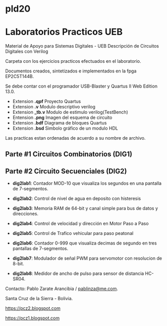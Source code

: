 # pld20
# Laboratorios Practicos UEB
Material de Apoyo para Sistemas Digitales - UEB
Descripción de Circuitos Digitales con Verilog

Carpeta con los ejercicios practicos efectuados en el laboratorio.

Documentos creados, sintetizados e implementados en la fpga EP2C5T144B.

Se debe contar con el programador USB-Blaster y Quartus II Web Edition 13.0.

- Extension **.qpf**  Proyecto Quartus
- Extension **.v**    Modulo descriptivo verilog
- Extension **_tb.v** Modulo de estimulo verilog(TestBench)
- Entension **.png**  Imagen del esquema de circuito
- Extension **.bdf**  Diagrama de bloques Quartus
- Extension **.bsd**  Simbolo gráfico de un modulo HDL

Las practicas estan ordenadas de acuerdo a su nombre de archivo.

## **Parte #1 Circuitos Combinatorios (DIG1)**

## **Parte #2 Circuito Secuenciales (DIG2)**

- **dig2lab1**: Contador MOD-10 que visualiza los segundos en una pantalla de 7-segmentos.

- **dig2lab2**: Control de nivel de agua en deposito con histeresis 
  
- **dig2lab3**: Memoria RAM de 64-bit y canal simple para bus de datos y direcciones.

- **dig2lab4**: Control de velocidad y dirección en Motor Paso a Paso 

- **dig2lab5**: Control de Trafico vehicular para paso peatonal

- **dig2lab6**: Contador 0-999 que visualiza decimas de segundo en tres pantallas de 7-segmentos.

- **dig2lab7**: Modulador de señal PWM para servomotor con resolucion de 8-bit.

- **dig2lab8**: Medidor de ancho de pulso para sensor de distancia HC-SR04.

  
Contacto:
Pablo Zarate Arancibia / pablinza@me.com.

Santa Cruz de la Sierra - Bolivia.

https://pcz2.blogspot.com

https://pcz1.blogspot.com
